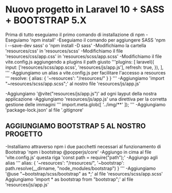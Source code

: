 # Nuovo progetto in Laravel 10 + SASS + BOOTSTRAP 5.X
Prima di tutto eseguiamo il primo comando di installazione di npm
-Eseguiamo 'npm install'
-Eseguiamo il comando per aggiungere SASS 'npm i --save-dev sass' o 'npm install -D sass'
-Modifichiamo la cartella 'resources/css' in 'resources/scss'
-Modifichiamo il file 'resources/css/app.css' in 'resources/scss/app.scss' 
-Modifichiamo il file vite.config.js aggiungendo a plugins il path giusto 
                '''plugins: [
                        laravel({
                            input: ['resources/scss/app.scss', 'resources/js/app.js'],
                            refresh: true,
                        }),
                    ],
                '''
-Aggiungiamo un alias a vite.config.js per facilitare l'accesso a resources
                ''' 
                resolve: {
                        alias: {
                            '~resources': "/resources/"
                        }
                    }
                '''
-Aggiungiamo 'import "~resources/scss/app.scss";' al nostro file 'resources/js/app.js'

-Aggiungiamo '@vite("resources/js/app.js")' ad ogni layput della nostra applicazione
-Aggiungiamo  'resources/js/app.js' una direttiva per la corretta gestione delle immagini
'''
import.meta.glob([
    '../img/**'
]);
'''
-Aggiungiamo 'package-lock.json' al file '.gitignore'

## AGGIUNGIAMO BOOTSTRAP 5 AL NOSTRO PROGETTO
-Installiamo attraverso npm i due pacchetti necessari al funzionamento di Bootstrap 
'npm i bootstrap @popperjs/core'
-Aggiungo in cima al file 'vite.config.js' questa riga 'const path = require("path");'
-Aggiungo agli alias 
'''
 alias: {
            '~resources': "/resources/",
            '~bootstrap': path.resolve(__dirname, "node_modules/bootstrap")
        }
'''
-Aggiungiamo '@use "~bootstrap/scss/bootstrap" as *;' al file 'resources/scss/app.scss'
Aggiungiamo 'import * as bootstrap from "bootstrap";' al file 'resources/js/app.js'



